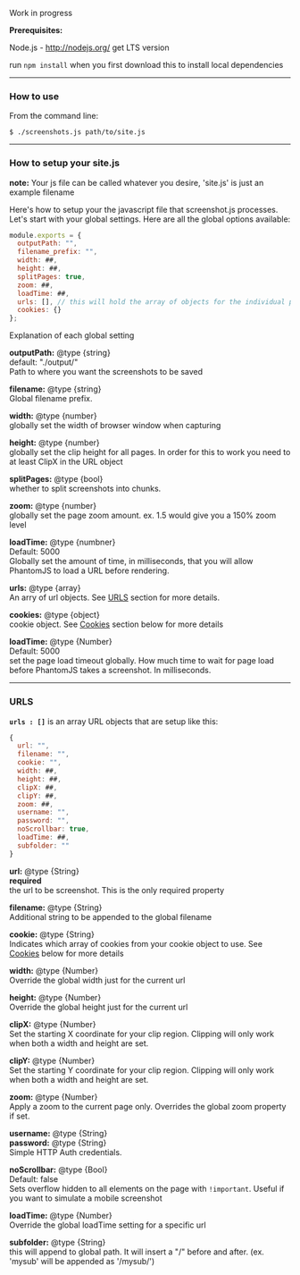 Work in progress

__Prerequisites:__

Node.js - http://nodejs.org/  get LTS version

run `npm install` when you first download this to install local dependencies

__________________

### How to use

From the command line:

```
$ ./screenshots.js path/to/site.js
```

__________________

### How to setup your site.js  

**note:** Your js file can be called whatever you desire, 'site.js' is just an example filename

Here's how to setup your the javascript file that screenshot.js processes. Let's start with your global settings. Here are all the global options available:

```javascript
module.exports = {
  outputPath: "", 
  filename_prefix: "", 
  width: ##,
  height: ##, 
  splitPages: true,
  zoom: ##,
  loadTime: ##,
  urls: [], // this will hold the array of objects for the individual pages
  cookies: {}
};
```

Explanation of each global setting    

**outputPath:** @type {string}    
default: "./output/"    
Path to where you want the screenshots to be saved


**filename:** @type {string}    
Global filename prefix.


**width:** @type {number}    
globally set the width of browser window when capturing


**height:** @type {number}    
globally set the clip height for all pages. In order for this to work you need to at least ClipX in the URL object


**splitPages:** @type {bool}    
whether to split screenshots into chunks.


**zoom:** @type {number}    
globally set the page zoom amount. ex. 1.5 would give you a 150% zoom level


**loadTime:** @type {numbner}    
Default: 5000    
Globally set the amount of time, in milliseconds, that you will allow PhantomJS to load a URL before rendering.


**urls:** @type {array}    
An arry of url objects.  See [URLS](#urls) section for more details.


**cookies:** @type {object}    
cookie object. See [Cookies](#cookies) section below for more details


**loadTime:** @type {Number}    
Default: 5000    
set the page load timeout globally. How much time to wait for page load before PhantomJS takes a screenshot.  In milliseconds.


__________________

### URLS

**`urls : []`** is an array URL objects that are setup like this:


```javascript
{
  url: "",
  filename: "",
  cookie: "",
  width: ##,
  height: ##,
  clipX: ##,
  clipY: ##,
  zoom: ##,
  username: "",
  password: "",
  noScrollbar: true,
  loadTime: ##,
  subfolder: ""
}
```

**url:**  @type {String}    
**required**    
the url to be screenshot.  This is the only required property


**filename:** @type {String}    
Additional string to be appended to the global filename


**cookie:** @type {String}    
Indicates which array of cookies from your cookie object to use. See [Cookies](#cookies) below for more details


**width:** @type {Number}    
Override the global width just for the current url


**height:** @type {Number}    
Override the global height just for the current url


**clipX:** @type {Number}    
Set the starting X coordinate for your clip region.  Clipping will only work when both a width and height are set.


**clipY:** @type {Number}    
Set the starting Y coordinate for your clip region.  Clipping will only work when both a width and height are set.


**zoom:** @type {Number}    
Apply a zoom to the current page only.  Overrides the global zoom property if set.


**username:** @type {String}    
**password:** @type {String}    
Simple HTTP Auth credentials.

**noScrollbar:** @type {Bool}    
Default: false    
Sets overflow hidden to all elements on the page with `!important`.  Useful if you want to simulate a mobile screenshot


**loadTime:** @type {Number}     
Override the global loadTime setting for a specific url


**subfolder:** @type {String}    
this will append to global path.  It will insert a "/" before and after.  (ex.  'mysub' will be appended as '/mysub/')

